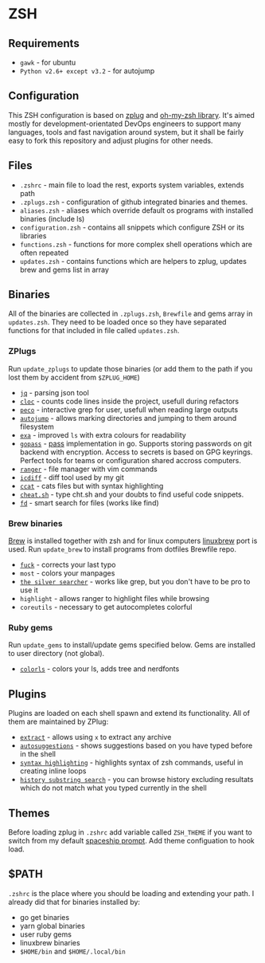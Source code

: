 # ZSH

## Requirements

* `gawk` - for ubuntu
* `Python v2.6+ except v3.2` - for autojump

## Configuration

This ZSH configuration is based on [zplug](https://github.com/zplug/zplug) and [oh-my-zsh library](https://github.com/robbyrussell/oh-my-zsh/library). It's aimed mostly for development-orientated DevOps engineers to support many languages, tools and fast navigation around system, but it shall be fairly easy to fork this repository and adjust plugins for other needs.

## Files

* `.zshrc` - main file to load the rest, exports system variables, extends path
* `.zplugs.zsh` - configuration of github integrated binaries and themes.
* `aliases.zsh` - aliases which override default os programs with installed binaries (include ls)
* `configuration.zsh` - contains all snippets which configure ZSH or its libraries
* `functions.zsh` - functions for more complex shell operations which are often repeated
* `updates.zsh` - contains functions which are helpers to zplug, updates brew and gems list in array

## Binaries

All of the binaries are collected in `.zplugs.zsh`, `Brewfile` and gems array in `updates.zsh`. They need to be loaded once so they have separated functions for that included in file called `updates.zsh`.

### ZPlugs

Run `update_zplugs` to update those binaries (or add them to the path if you lost them by accident from `$ZPLUG_HOME`)

* [`jq`](https://github.com/stedolan/jq) - parsing json tool
* [`cloc`](https://github.com/AlDanial/cloc) - counts code lines inside the project, usefull during refactors
* [`peco`](https://github.com/peco/peco) - interactive grep for user, usefull when reading large outputs
* [`autojump`](https://github.com/wting/autojump) - allows marking directories and jumping to them around filesystem
* [`exa`](https://github.com/ogham/exa) - improved `ls` with extra colours for readability
* [`gopass`](https://github.com/gopasspw/gopass) - [pass](https://github.com/peff/pass) implementation in go. Supports storing passwords on git backend with encryption. Access to secrets is based on GPG keyrings. Perfect tools for teams or configuration shared accross computers.
* [`ranger`](https://github.com/ranger/ranger) - file manager with vim commands
* [`icdiff`](https://github.com/jeffkaufman/icdiff) - diff tool used by my git
* [`ccat`](https://github.com/jingweno/ccat) - cats files but with syntax highlighting
* [`cheat.sh`](https://github.com/chubbin/cheat.sh) - type cht.sh and your doubts to find useful code snippets.
* [`fd`](https://github.com/sharkdp/fd) - smart search for files (works like find)

### Brew binaries

[Brew](https://brew.sh) is installed together with zsh and for linux computers [linuxbrew](https://linuxbrew.sh/) port is used. Run `update_brew` to install programs from dotfiles Brewfile repo.

* [`fuck`](https://github.com/nvbn/thefuck) - corrects your last typo
* `most` - colors your manpages
* [`the silver searcher`](https://github.com/ggreer/the_silver_searcher) - works like grep, but you don't have to be pro to use it
* `highlight` - allows ranger to highlight files while browsing
* `coreutils` - necessary to get autocompletes colorful

### Ruby gems

Run `update_gems` to install/update gems specified below. Gems are installed to user directory (not global).

* [`colorls`](https://github.com/athityakumar/colorls) - colors your ls, adds tree and nerdfonts

## Plugins

Plugins are loaded on each shell spawn and extend its functionality. All of them are maintained by ZPlug:

* [`extract`](https://github.com/robbyrussell/oh-my-zsh/plugins/extract) - allows using `x` to extract any archive
* [`autosuggestions`](zsh-users/zsh-autosuggestions) - shows suggestions based on you have typed before in the shell
* [`syntax highlighting`](zsh-users/zsh-syntax-highlighting) - highlights syntax of zsh commands, useful in creating inline loops
* [`history substring search`](zsh-users/zsh-history-substring-search) - you can browse history excluding resultats which do not match what you typed currently in the shell

## Themes

Before loading zplug in `.zshrc` add variable called `ZSH_THEME` if you want to switch from my default [spaceship prompt](https://github.com/denysdovhan/spaceship-prompt). Add theme configuation to hook load.

## $PATH

`.zshrc` is the place where you should be loading and extending your path. I already did that for binaries installed by:

* go get binaries
* yarn global binaries
* user ruby gems
* linuxbrew binaries
* `$HOME/bin` and `$HOME/.local/bin`